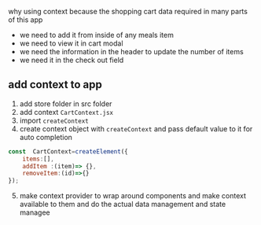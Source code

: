 why using context 
because the shopping cart data required in many parts of this app 
* we need to add it from inside of any meals item 
* we need to view it in cart modal 
* we need the information in the header to update the number of items 
* we need it in the check out field 
## add context to app 
1. add store folder in src folder 
2. add context `CartContext.jsx`
3. import `createContext`
4. create context object with `createContext` and pass default value to it for auto completion
```jsx
const  CartContext=createElement({
    items:[],
    addItem :(item)=> {},
    removeItem:(id)=>{}
});
```
5. make context provider to wrap around components and make context available to them and do the actual data management and state managee

